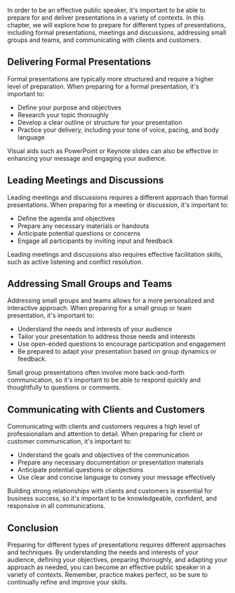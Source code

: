 
In order to be an effective public speaker, it's important to be able to prepare for and deliver presentations in a variety of contexts. In this chapter, we will explore how to prepare for different types of presentations, including formal presentations, meetings and discussions, addressing small groups and teams, and communicating with clients and customers.

Delivering Formal Presentations
-------------------------------

Formal presentations are typically more structured and require a higher level of preparation. When preparing for a formal presentation, it's important to:

* Define your purpose and objectives
* Research your topic thoroughly
* Develop a clear outline or structure for your presentation
* Practice your delivery, including your tone of voice, pacing, and body language

Visual aids such as PowerPoint or Keynote slides can also be effective in enhancing your message and engaging your audience.

Leading Meetings and Discussions
--------------------------------

Leading meetings and discussions requires a different approach than formal presentations. When preparing for a meeting or discussion, it's important to:

* Define the agenda and objectives
* Prepare any necessary materials or handouts
* Anticipate potential questions or concerns
* Engage all participants by inviting input and feedback

Leading meetings and discussions also requires effective facilitation skills, such as active listening and conflict resolution.

Addressing Small Groups and Teams
---------------------------------

Addressing small groups and teams allows for a more personalized and interactive approach. When preparing for a small group or team presentation, it's important to:

* Understand the needs and interests of your audience
* Tailor your presentation to address those needs and interests
* Use open-ended questions to encourage participation and engagement
* Be prepared to adapt your presentation based on group dynamics or feedback.

Small group presentations often involve more back-and-forth communication, so it's important to be able to respond quickly and thoughtfully to questions or comments.

Communicating with Clients and Customers
----------------------------------------

Communicating with clients and customers requires a high level of professionalism and attention to detail. When preparing for client or customer communication, it's important to:

* Understand the goals and objectives of the communication
* Prepare any necessary documentation or presentation materials
* Anticipate potential questions or objections
* Use clear and concise language to convey your message effectively

Building strong relationships with clients and customers is essential for business success, so it's important to be knowledgeable, confident, and responsive in all communications.

Conclusion
----------

Preparing for different types of presentations requires different approaches and techniques. By understanding the needs and interests of your audience, defining your objectives, preparing thoroughly, and adapting your approach as needed, you can become an effective public speaker in a variety of contexts. Remember, practice makes perfect, so be sure to continually refine and improve your skills.
